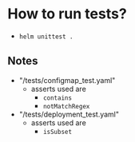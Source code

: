 # How to run tests?
* `helm unittest .`

## Notes
* "/tests/configmap_test.yaml"
  * asserts used are
    * `contains`
    * `notMatchRegex`
* "/tests/deployment_test.yaml"
  * asserts used are
    * `isSubset`